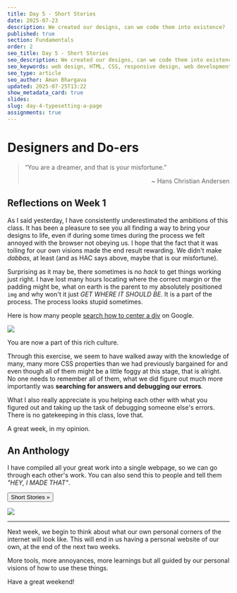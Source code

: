 ```yaml
---
title: Day 5 - Short Stories
date: 2025-07-23
description: We created our designs, can we code them into existence?
published: true
section: Fundamentals
order: 2
seo_title: Day 5 - Short Stories
seo_description: We created our designs, can we code them into existence?
seo_keywords: web design, HTML, CSS, responsive design, web development course, portfolio website
seo_type: article
seo_author: Aman Bhargava
updated: 2025-07-25T13:22
show_metadata_card: true
slides: 
slug: day-4-typesetting-a-page
assignments: true
---
```


<script>
    import Button from '$lib/components/ui/button/button.svelte';
</script>


# Designers and Do-ers

> “You are a dreamer, and that is your misfortune.”
>
>  <p style="text-align: right;"> <span>~ Hans Christian Andersen</span> </p>


## Reflections on Week 1

As I said yesterday, I have consistently underestimated the ambitions of this class. It has been a pleasure to see you all finding a way to bring your designs to life, even if during some times during the process we felt annoyed with the browser not obeying us. I hope that the fact that it was toiling for our own visions made the end result rewarding. We didn't make _dabbas_, at least (and as HAC says above, maybe that is our misfortune).

Surprising as it may be, there sometimes is no _hack_ to get things working just right. I have lost many hours locating where the correct margin or the padding might be, what on earth is the parent to my absolutely positioned `img` and why won't it just _GET WHERE IT SHOULD BE._ It is a part of the process. The process looks stupid sometimes.

Here is how many people [search how to center a div](https://trends.google.com/trends/explore?date=all&q=how%20to%20center%20a%20div&hl=en) on Google.

![](/assets/day-5-short-stories/IMG-20250725130243293.png)

You are now a part of this rich culture.

Through this exercise, we seem to have walked away with the knowledge of many, many more CSS properties than we had previously bargained for and even though all of them might be a little foggy at this stage, that is alright. No one needs to remember all of them, what we did figure out much more importantly was **searching for answers and debugging our errors**.

What I also really appreciate is you helping each other with what you figured out and taking up the task of debugging someone else's errors. There is no gatekeeping in this class, love that.

A great week, in my opinion.

## An Anthology

<div class="flex justify-between items-start md:flex-row flex-col">


I have compiled all your great work into a single webpage, so we can go through each other's work. You can also send this to people and tell them _"HEY, I MADE THAT"_.


<Button size="lg" variant="purple" class="!text-white mb-4 py-6" href="https://teaching.aman.bh/web2025/short-stories"> Short Stories »</Button>
</div>

![](/assets/day-5-short-stories/IMG-20250725123956347.png)

---

Next week, we begin to think about what our own personal corners of the internet will look like. This will end in us having a personal website of our own, at the end of the next two weeks.

More tools, more annoyances, more learnings but all guided by our personal visions of how to use these things.

Have a great weekend!